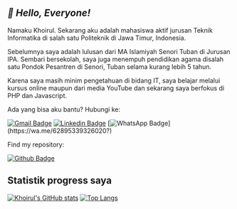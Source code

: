 ## _:wave: Hello, Everyone!_

Namaku Khoirul. Sekarang aku adalah mahasiswa aktif jurusan Teknik Informatika di salah satu Politeknik di Jawa Timur, Indonesia.

Sebelumnya saya adalah lulusan dari MA Islamiyah Senori Tuban di Jurusan IPA. Sembari bersekolah, saya juga menempuh pendidikan agama disalah satu Pondok Pesantren di Senori, Tuban selama kurang lebih 5 tahun.

Karena saya masih minim pengetahuan di bidang IT, saya belajar melalui kursus online maupun dari media YouTube dan sekarang saya berfokus di PHP dan Javascript.

Ada yang bisa aku bantu? Hubungi ke:

[![Gmail Badge](https://img.shields.io/badge/-ahmusafir.khoirul@gmail.com-c14438?style=flat&logo=Gmail&logoColor=white&link=mailto:ahmusafir.khoirul@gmail.com)](mailto:ahmusafir.khoirul@gmail.com)
[![Linkedin Badge](https://img.shields.io/badge/-Ahmad_Musafir_Khoirul_Fattah-0072b1?style=flat&logo=Linkedin&logoColor=white&link=https://www.linkedin.com/in/ahmad-musafir-khoirul-fattah-26a53a207/)](https://www.linkedin.com/in/ahmad-musafir-khoirul-fattah-26a53a207/)
[![WhatsApp Badge](https://img.shields.io/badge/-+62_895_3393_26020-25D366?style=flat&logo=whatsapp&logoColor=white&link=https://wa.me/62895339326020?)](https://wa.me/62895339326020?)

Find my repository:

[![Github Badge](https://img.shields.io/badge/-khoirulfa-grey?style=flat&logo=github&logoColor=white&link=https://github.com/khoirulfa)](https://github.com/khoirulfa)

## Statistik progress saya

[![Khoirul's GitHub stats](https://github-readme-stats.vercel.app/api?username=khoirulfa&show_icons=true&include_all_commits=true)](https://github.com/khoirulfa/github-readme-stats)
[![Top Langs](https://github-readme-stats.vercel.app/api/top-langs/?username=khoirulfa&layout=compact)](https://github.com/khoirulfa/github-readme-stats)
